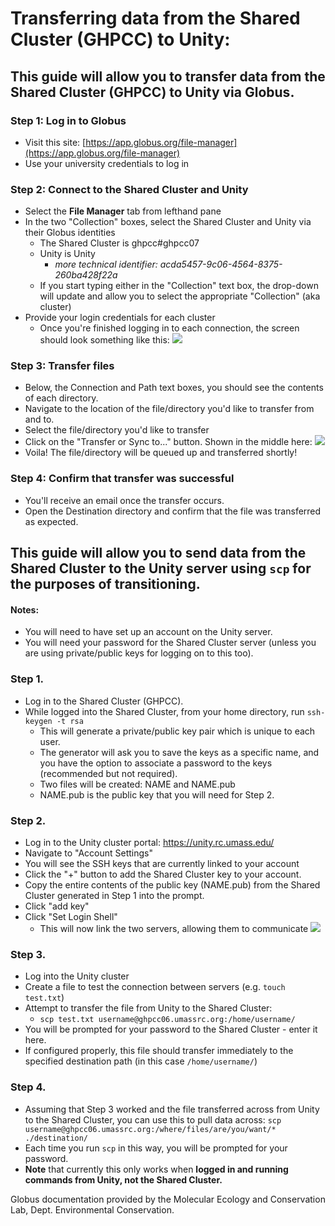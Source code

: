 # Transferring data from the Shared Cluster (GHPCC) to Unity:


## This guide will allow you to transfer data from the Shared Cluster (GHPCC) to Unity via Globus.

### Step 1: Log in to Globus

* Visit this site: [https://app.globus.org/file-manager](https://app.globus.org/file-manager)
* Use your university credentials to log in

### Step 2: Connect to the Shared Cluster and Unity
* Select the **File Manager** tab from lefthand pane
* In the two "Collection" boxes, select the Shared Cluster and Unity via their Globus identities
    * The Shared Cluster is ghpcc#ghpcc07
    * Unity is Unity
        * *more technical identifier: acda5457-9c06-4564-8375-260ba428f22a*
    * If you start typing either in the "Collection" text box, the drop-down will update and allow you to select the appropriate "Collection" (aka cluster)
* Provide your login credentials for each cluster
    * Once you're finished logging in to each connection, the screen should look something like this: ![](https://camo.githubusercontent.com/8575d9fbfbcef3b14cedc37eb2f1c04d32496b25a7bc662a253078d084df95ab/68747470733a2f2f692e696d6775722e636f6d2f48713771536d6f2e706e67)

### Step 3: Transfer files
* Below, the Connection and Path text boxes, you should see the contents of each directory.
* Navigate to the location of the file/directory you'd like to transfer from and to.
* Select the file/directory you'd like to transfer
* Click on the "Transfer or Sync to..." button. Shown in the middle here: ![ ](https://camo.githubusercontent.com/8ec1422594b1334bbe8a6614d5c4dce42d8224c67cd81e89d7c09708cd1c9f74/68747470733a2f2f692e696d6775722e636f6d2f614974757653732e706e67)
* Voila! The file/directory will be queued up and transferred shortly!

### Step 4: Confirm that transfer was successful
* You'll receive an email once the transfer occurs.
* Open the Destination directory and confirm that the file was transferred as expected.


## This guide will allow you to send data from the Shared Cluster to the Unity server using `scp` for the purposes of transitioning.
#### Notes:
* You will need to have set up an account on the Unity server.
* You will need your password for the Shared Cluster server (unless you are using private/public keys for logging on to this too).

### Step 1.
* Log in to the Shared Cluster (GHPCC).
* While logged into the Shared Cluster, from your home directory, run `ssh-keygen -t rsa`
    * This will generate a private/public key pair which is unique to each user.
    * The generator will ask you to save the keys as a specific name, and you have the option to associate a password to the keys (recommended but not required).
    * Two files will be created: NAME and NAME.pub
    * NAME.pub is the public key that you will need for Step 2.

### Step 2.
* Log in to the Unity cluster portal: https://unity.rc.umass.edu/
* Navigate to "Account Settings"
* You will see the SSH keys that are currently linked to your account
* Click the "+" button to add the Shared Cluster key to your account.
* Copy the entire contents of the public key (NAME.pub) from the Shared Cluster generated in Step 1 into the prompt.
* Click "add key"
* Click "Set Login Shell"
    * This will now link the two servers, allowing them to communicate
![ ](https://camo.githubusercontent.com/8e79c394e0238f3eaa65a53662d2aaa44ce6f0c7da57b63356e2fb8b27c751f5/68747470733a2f2f692e696d6775722e636f6d2f4476465a32496c2e706e67)

### Step 3.
* Log into the Unity cluster
* Create a file to test the connection between servers (e.g. `touch test.txt`)
* Attempt to transfer the file from Unity to the Shared Cluster:
    * `scp test.txt username@ghpcc06.umassrc.org:/home/username/`
* You will be prompted for your password to the Shared Cluster - enter it here.
* If configured properly, this file should transfer immediately to the specified destination path (in this case `/home/username/`)

### Step 4.
* Assuming that Step 3 worked and the file transferred across from Unity to the Shared Cluster, you can use this to pull data across:
`scp username@ghpcc06.umassrc.org:/where/files/are/you/want/* ./destination/`
* Each time you run `scp` in this way, you will be prompted for your password.
* **Note** that currently this only works when **logged in and running commands from Unity, not the Shared Cluster.**


Globus documentation provided by the Molecular Ecology and Conservation Lab, Dept. Environmental Conservation.
